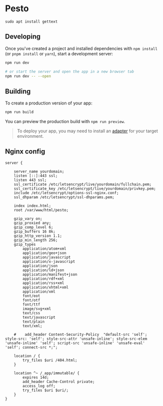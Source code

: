 # Pesto

```
sudo apt install gettext
```

## Developing

Once you've created a project and installed dependencies with `npm install` (or `pnpm install` or `yarn`), start a development server:

```bash
npm run dev

# or start the server and open the app in a new browser tab
npm run dev -- --open
```

## Building

To create a production version of your app:

```bash
npm run build
```

You can preview the production build with `npm run preview`.

> To deploy your app, you may need to install an [adapter](https://kit.svelte.dev/docs/adapters) for your target environment.

## Nginx config

```
server {

    server_name yourdomain;
    listen [::]:443 ssl;
    listen 443 ssl;
    ssl_certificate /etc/letsencrypt/live/yourdomain/fullchain.pem;
    ssl_certificate_key /etc/letsencrypt/live/yourdomain/privkey.pem;
    include /etc/letsencrypt/options-ssl-nginx.conf;
    ssl_dhparam /etc/letsencrypt/ssl-dhparams.pem;

    index index.html;
    root /var/www/html/pesto;

    gzip_vary on;
    gzip_proxied any;
    gzip_comp_level 6;
    gzip_buffers 16 8k;
    gzip_http_version 1.1;
    gzip_min_length 256;
    gzip_types
        application/atom+xml
        application/geo+json
        application/javascript
        application/x-javascript
        application/json
        application/ld+json
        application/manifest+json
        application/rdf+xml
        application/rss+xml
        application/xhtml+xml
        application/xml
        font/eot
        font/otf
        font/ttf
        image/svg+xml
        text/css
        text/javascript
        text/plain
        text/xml;

    #    add_header Content-Security-Policy  "default-src 'self'; style-src: 'self'; style-src-attr 'unsafe-inline'; style-src-elem 'unsafe-inline' 'self'; script-src 'unsafe-inline' 'unsafe-eval' 'self'; connect-src *;";

    location / {
        try_files $uri /404.html;
    }

    location ^~ /_app/immutable/ {
        expires 14d;
        add_header Cache-Control private;
        access_log off;
        try_files $uri $uri/;
    }
}
```
